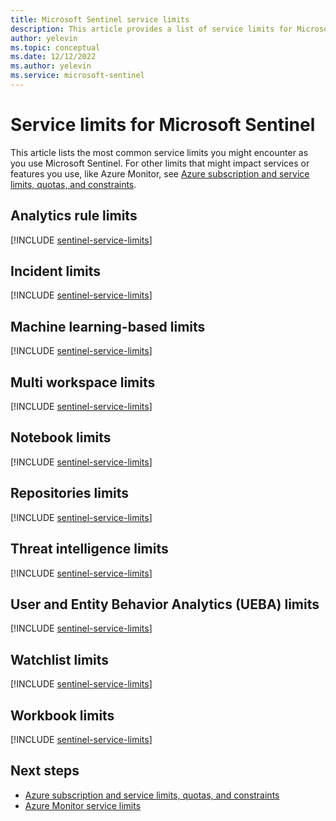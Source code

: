 ```yaml
---
title: Microsoft Sentinel service limits
description: This article provides a list of service limits for Microsoft Sentinel.
author: yelevin
ms.topic: conceptual
ms.date: 12/12/2022
ms.author: yelevin
ms.service: microsoft-sentinel
---
```


# Service limits for Microsoft Sentinel

This article lists the most common service limits you might encounter as you use Microsoft Sentinel. For other limits that might impact services or features you use, like Azure Monitor, see [Azure subscription and service limits, quotas, and constraints](../azure-resource-manager/management/azure-subscription-service-limits.md).

## Analytics rule limits

[!INCLUDE [sentinel-service-limits](../../includes/sentinel-limits-analytics-rules.md)]

## Incident limits

[!INCLUDE [sentinel-service-limits](../../includes/sentinel-limits-incidents.md)]

## Machine learning-based limits

[!INCLUDE [sentinel-service-limits](../../includes/sentinel-limits-machine-learning.md)]

## Multi workspace limits

[!INCLUDE [sentinel-service-limits](../../includes/sentinel-limits-multi-workspace.md)]

## Notebook limits

[!INCLUDE [sentinel-service-limits](../../includes/sentinel-limits-notebooks.md)]

## Repositories limits

[!INCLUDE [sentinel-service-limits](../../includes/sentinel-limits-repositories.md)]

## Threat intelligence limits

[!INCLUDE [sentinel-service-limits](../../includes/sentinel-limits-threat-intelligence.md)]

## User and Entity Behavior Analytics (UEBA) limits

[!INCLUDE [sentinel-service-limits](../../includes/sentinel-limits-ueba.md)]

## Watchlist limits

[!INCLUDE [sentinel-service-limits](../../includes/sentinel-limits-watchlists.md)]

## Workbook limits

[!INCLUDE [sentinel-service-limits](../../includes/sentinel-limits-workbooks.md)]

## Next steps

- [Azure subscription and service limits, quotas, and constraints](../azure-resource-manager/management/azure-subscription-service-limits.md)
- [Azure Monitor service limits](../azure-monitor/service-limits.md)

